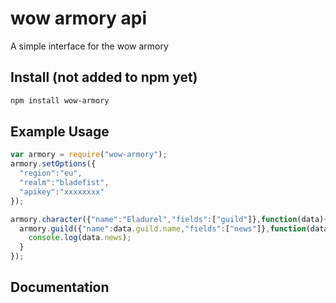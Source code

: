 # wow armory api

A simple interface for the wow armory

## Install (not added to npm yet)
```bash
npm install wow-armory
```

## Example Usage
```js
var armory = require("wow-armory");
armory.setOptions({
  "region":"eu",
  "realm":"bladefist",
  "apikey":"xxxxxxxx"
});

armory.character({"name":"Eladurel","fields":["guild"]},function(data){
  armory.guild({"name":data.guild.name,"fields":["news"]},function(data)){
    console.log(data.news);
  }
});

```

## Documentation
